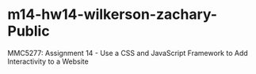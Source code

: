 # m14-hw14-wilkerson-zachary-Public
MMC5277: Assignment 14 - Use a CSS and JavaScript Framework to Add Interactivity to a Website
